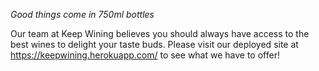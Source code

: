 _Good things come in 750ml bottles_

Our team at Keep Wining believes you should always have access to the best wines to delight your taste buds. Please visit our deployed site at https://keepwining.herokuapp.com/ to see what we have to offer!
